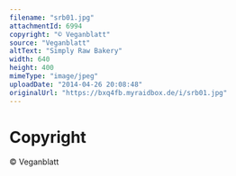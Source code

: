 ```yaml
---
filename: "srb01.jpg"
attachmentId: 6994
copyright: "© Veganblatt"
source: "Veganblatt"
altText: "Simply Raw Bakery"
width: 640
height: 400
mimeType: "image/jpeg"
uploadDate: "2014-04-26 20:08:48"
originalUrl: "https://bxq4fb.myraidbox.de/i/srb01.jpg"
---
```


# Copyright

© Veganblatt

